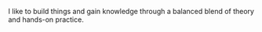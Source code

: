 I like to build things and gain knowledge through a balanced blend of theory and hands-on practice.

